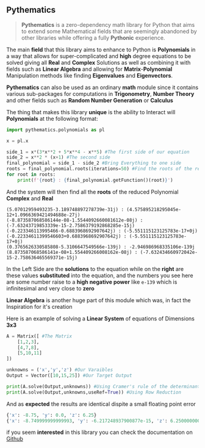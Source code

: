 ## Pythematics

>**Pythematics** is a zero-dependency math library for Python that aims to extend some Mathematical fields that are seemingly abandoned by other libraries while offering a fully **Pythonic** experience.

The main **field** that this library aims to enhance to Python is **Polynomials** in a way that allows for super-complicated and **high** degree equations to be solved giving all **Real** and **Complex** Solutions as well as combining it with fields such as **Linear Algebra** and allowing for **Matrix**-**Polynomial** Manipulation methods like finding **Eigenvalues** and **Eigenvectors**.

**Pythematics** can also be used as an ordinary **math** module since it contains various sub-packages for computations in **Trigonometry**, **Number Theory** and other fields such as **Random Number Generation** or **Calculus**

The thing that makes this library **unique** is the ability to Interact will **Polynomials** at the following format:

```python
import pythematics.polynomials as pl

x = pl.x

side_1 = x*(3*x**2 + 5*x**4 - x**5) #The first side of our equation
side_2 = x**2 * (x+1) #The second side
final_polynomial = side_1 - side_2 #Bring Everything to one side
roots = final_polynomial.roots(iterations=50) #Find the roots of the resulting Polynomial
for root in roots:
    print(f'{root} : {final_polynomial.getFunction()(root)}')
```
And the system will then find all the **roots** of the reduced Polynomial **Complex** and **Real**

```
(5.07012959493235-3.189748897278739e-31j) : (4.575895218295045e-12+1.0966369421494688e-27j)
(-8.873587068586144e-08-1.5544092660081612e-08j) : (-7.63243719853339e-15-2.7586379192868285e-15j)
(-0.223346113995466-0.6883968692907642j) : (-5.551115123125783e-17+0j)
(-0.22334611399546603+0.6883968692907642j) : (-5.551115123125783e-17+0j)
(0.3765626330585808-5.3106647549566e-139j) : -2.946986968335106e-139j
(8.873587068586141e-08+1.554409266008162e-08j) : (-7.632434660972042e-15-2.758636465569371e-15j)
```
In the Left Side are the **solutions** to the equation while on the **right** are these values **substituted** into the equation, and the numbers you see here are some number raise to a **high negative power** like `e-139` which is infinitesimal and very close to **zero**


**Linear Algebra** is another huge part of this module which was, in fact the Inspiration for it's creation

Here is an example of solving a **Linear System** of equations of Dimensions **3x3**

```python
A = Matrix([ #The Matrix
    [1,2,3], 
    [4,7,8],
    [5,10,11]
])

unknowns = ('x','y','z') #Our Varaibles
Output = Vector([10,15,25]) #Our Target Output

print(A.solve(Output,unknowns)) #Using Cramer's rule of the determinants
print(A.solve(Output,unknowns,useRef=True)) #Using Row Reduction
```
And as **expected** the results are identical dispite a small floating point error
```python
{'x': -8.75, 'y': 0.0, 'z': 6.25}
{'x': -8.749999999999993, 'y': -6.217248937900877e-15, 'z': 6.250000000000002}
```

if you seem **interested** in this library you can check the documentation on [Github](https://github.com/Greece4ever/pythematics/)
